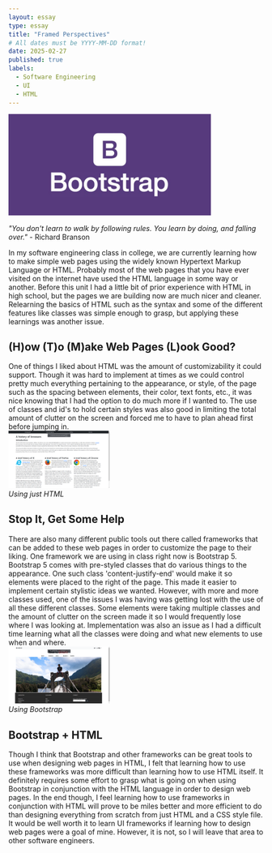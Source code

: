 ```yaml
---
layout: essay
type: essay
title: "Framed Perspectives"
# All dates must be YYYY-MM-DD format!
date: 2025-02-27
published: true
labels:
  - Software Engineering
  - UI
  - HTML
---
```


<img width="400px" class="rounded float-start pe-4" src="../img/frameworks/bootstrap.jpg">

*"You don't learn to walk by following rules. You learn by doing, and falling over."* - Richard Branson

In my software engineering class in college, we are currently learning how to make simple web pages using the widely known Hypertext Markup Language or HTML. Probably most of the web pages that you have ever visited on the internet have used the HTML language in some way or another. Before this unit I had a little bit of prior experience with HTML in high school, but the pages we are building now are much nicer and cleaner. Relearning the basics of HTML such as the syntax and some of the different features like classes was simple enough to grasp, but applying these learnings was another issue.

## (H)ow (T)o (M)ake Web Pages (L)ook Good?

One of things I liked about HTML was the amount of customizability it could support. Though it was hard to implement at times as we could control pretty much everything pertaining to the appearance, or style, of the page such as the spacing between elements, their color, text fonts, etc., it was nice knowing that I had the option to do much more if I wanted to. The use of classes and id's to hold certain styles was also good in limiting the total amount of clutter on the screen and forced me to have to plan ahead first before jumping in. 
<br>
<img style="white-space: pre-line;" width="200px" class="rounded float-start pe-4" src="../img/frameworks/nobootstrap.png">
<br>
*Using just HTML*
<br>

## Stop It, Get Some Help

There are also many different public tools out there called frameworks that can be added to these web pages in order to customize the page to their liking. One framework we are using in class right now is Bootstrap 5. Bootstrap 5 comes with pre-styled classes that do various things to the appearance. One such class 'content-justify-end' would make it so elements were placed to the right of the page. This made it easier to implement certain stylistic ideas we wanted. However, with more and more classes used, one of the issues I was having was getting lost with the use of all these different classes. Some elements were taking multiple classes and the amount of clutter on the screen made it so I would frequently lose where I was looking at. Implementation was also an issue as I had a difficult time learning what all the classes were doing and what new elements to use when and where. 
<br>
<img style="white-space: pre-line;" width="200px" class="rounded float-start pe-4" src="../img/frameworks/wbootstrap.png">
<br>
*Using Bootstrap*
<br>

## Bootstrap + HTML

Though I think that Bootstrap and other frameworks can be great tools to use when designing web pages in HTML, I felt that learning how to use these frameworks was more difficult than learning how to use HTML itself. It definitely requires some effort to grasp what is going on when using Bootstrap in conjunction with the HTML language in order to design web pages. In the end though, I feel learning how to use frameworks in conjunction with HTML will prove to be miles better and more efficient to do than designing everything from scratch from just HTML and a CSS style file. It would be well worth it to learn UI frameworks if learning how to design web pages were a goal of mine. However, it is not, so I will leave that area to other software engineers.
